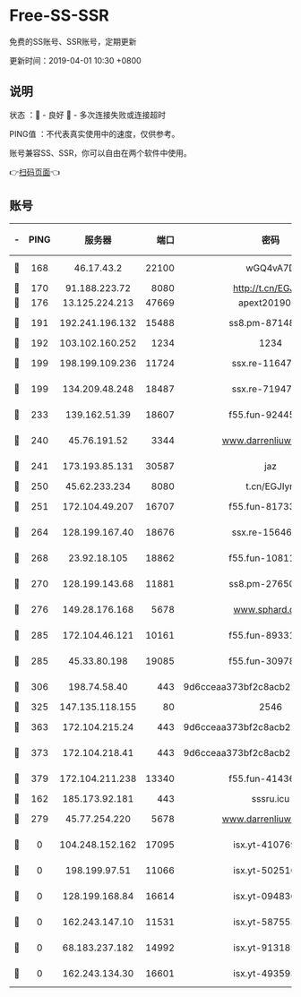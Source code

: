 # Free-SS-SSR

免费的SS账号、SSR账号，定期更新

更新时间：2019-04-01 10:30 +0800

## 说明

状态     ：🙂 - 良好 🙁 - 多次连接失败或连接超时

PING值   ：不代表真实使用中的速度，仅供参考。

账号兼容SS、SSR，你可以自由在两个软件中使用。

👉[扫码页面](https://liesauer.github.io/Free-SS-SSR/)👈

## 账号

|-|PING|服务器|端口|密码|加密方式|区域|
|:----:|:----:|:-----:|-----:|:----:|:----:|:----:|
|🙂|168|46.17.43.2|22100|wGQ4vA7D|aes-256-gcm|RU|
|🙂|170|91.188.223.72|8080|http://t.cn/EGJIyrl|rc4-md5|RU|
|🙂|176|13.125.224.213|47669|apext2019001|chacha20|KR|
|🙂|191|192.241.196.132|15488|ss8.pm-87148177|aes-256-cfb|US|
|🙂|192|103.102.160.252|1234|1234|rc4-md5|JP|
|🙂|199|198.199.109.236|11724|ssx.re-11647180|aes-256-cfb|US|
|🙂|199|134.209.48.248|18487|ssx.re-71947095|aes-256-cfb|US|
|🙂|233|139.162.51.39|18607|f55.fun-92445990|aes-256-cfb|SG|
|🙂|240|45.76.191.52|3344|www.darrenliuwei.com|aes-256-cfb|JP|
|🙂|241|173.193.85.131|30587|jaz|aes-256-cfb|US|
|🙂|250|45.62.233.234|8080|t.cn/EGJIyrl|rc4-md5|CA|
|🙂|251|172.104.49.207|16707|f55.fun-81733615|aes-256-cfb|SG|
|🙂|264|128.199.167.40|18676|ssx.re-15646826|aes-256-cfb|SG|
|🙂|268|23.92.18.105|18862|f55.fun-10811228|aes-256-cfb|US|
|🙂|270|128.199.143.68|11881|ss8.pm-27650845|aes-256-cfb|SG|
|🙂|276|149.28.176.168|5678|www.sphard.com|aes-256-cfb|AU|
|🙂|285|172.104.46.121|10161|f55.fun-89331338|aes-256-cfb|SG|
|🙂|285|45.33.80.198|19085|f55.fun-30978462|aes-256-cfb|US|
|🙂|306|198.74.58.40|443|9d6cceaa373bf2c8acb22e60b6a58be6|aes-256-cfb|US|
|🙂|325|147.135.118.155|80|2546|chacha20|US|
|🙂|363|172.104.215.24|443|9d6cceaa373bf2c8acb22e60b6a58be6|aes-256-cfb|US|
|🙂|373|172.104.218.41|443|9d6cceaa373bf2c8acb22e60b6a58be6|aes-256-cfb|US|
|🙂|379|172.104.211.238|13340|f55.fun-41436212|aes-256-cfb|US|
|🙂|162|185.173.92.181|443|sssru.icu|rc4-md5|RU|
|🙁|279|45.77.254.220|5678|www.darrenliuwei.com|aes-256-cfb|SG|
|🙁|0|104.248.152.162|17095|isx.yt-41076974|aes-256-cfb|SG|
|🙁|0|198.199.97.51|11066|isx.yt-50251647|aes-256-cfb|US|
|🙁|0|128.199.168.84|16614|isx.yt-09483649|aes-256-cfb|SG|
|🙁|0|162.243.147.10|11531|isx.yt-58755378|aes-256-cfb|US|
|🙁|0|68.183.237.182|14992|isx.yt-91318565|aes-256-cfb|SG|
|🙁|0|162.243.134.30|16601|isx.yt-49359357|aes-256-cfb|US|
